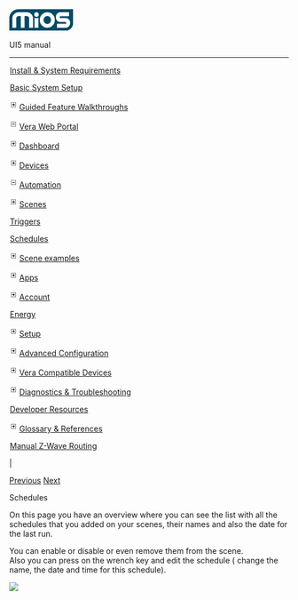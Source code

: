 ![](skins/mios/images/logo.png)

UI5 manual

  
---  
  
![](images/spacer.gif)[Install & System
Requirements](index.html#!docs5/installation_and_system_requirements_en_3Lite_all.md)

![](images/spacer.gif)[Basic System Setup ](index.html#!docs5/getting_started_en_3Lite_all.md)

![](skins/mios/images/plus.gif)[Guided Feature Walkthroughs
](features_en_3Lite_all.html)

![](skins/mios/images/minus.gif)[Vera Web
Portal](index.html#!docs5/web_portal_en_3Lite_all.md)

![](skins/mios/images/plus.gif)[Dashboard](index.html#!docs5/dashboard_en_3Lite_all.md)

![](skins/mios/images/plus.gif)[Devices](index.html#!docs5/devices_en_3Lite_all.md)

![](skins/mios/images/minus.gif)[Automation](index.html#!docs5/automation_en_3Lite_all.md)

![](skins/mios/images/plus.gif)[Scenes](index.html#!docs5/scenes_en_3Lite_all.md)

![](images/spacer.gif)[Triggers](index.html#!docs5/triggers_list_en_3Lite_all.md)

![](images/spacer.gif)[Schedules](index.html#!docs5/schedules_list_en_3Lite_all.md)

![](skins/mios/images/plus.gif)[Scene examples](index.html#!docs5/Scene_examples_en_3Lite_all.md)

![](skins/mios/images/plus.gif)[Apps](index.html#!docs5/apps_en_3Lite_all.md)

![](skins/mios/images/plus.gif)[Account](index.html#!docs5/account_en_3Lite_all.md)

![](images/spacer.gif)[Energy](index.html#!docs5/energy_en_3Lite_all.md)

![](skins/mios/images/plus.gif)[Setup](index.html#!docs5/setup_en_3Lite_all.md)

![](skins/mios/images/plus.gif)[Advanced
Configuration](index.html#!docs5/advanced_configuration_en_3Lite_all.md)

![](skins/mios/images/plus.gif)[Vera Compatible
Devices](index.html#!docs5/supported_hardware_en_3Lite_all.md)

![](skins/mios/images/plus.gif)[Diagnostics &
Troubleshooting](index.html#!docs5/troubleshooting_en_3Lite_all.md)

![](images/spacer.gif)[Developer Resources](index.html#!docs5/developers_en_3Lite_all.md)

![](skins/mios/images/plus.gif)[Glossary &
References](index.html#!docs5/reference_en_3Lite_all.md)

![](images/spacer.gif)[Manual Z-Wave Routing](index.html#!docs5/ManualRoute_en_3Lite_all.md)

|

[Previous](index.html#!docs5/triggers_list_en_3Lite_all.md)
[Next](index.html#!docs5/Scene_examples_en_3Lite_all.md)

Schedules

On this page you have an overview where you can see the list with all the
schedules that you added on your scenes, their names and also the date for the
last run.  
  
You can enable or disable or even remove them from the scene.  
Also you can press on the wrench key and edit the schedule ( change the name,
the date and time for this schedule).  
  
![](/images/mios/UI5_Schedules_tab.png)

  

